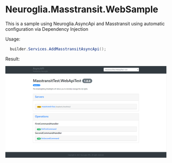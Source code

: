 # Neuroglia.Masstransit.WebSample

This is a sample using Neuroglia.AsyncApi and Masstransit using automatic configuration via Dependency Injection

Usage: 

```cs 
  builder.Services.AddMasstransitAsyncApi();
```

Result:

![Sample Result of Integration](https://github.com/guilhermerochas/Neuroglia.Masstransit.WebSample/blob/main/Assets/Capturar.png)
